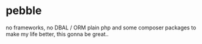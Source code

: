 # pebble
no frameworks, no DBAL / ORM  plain php and some composer packages to make my life better, this gonna be great..
